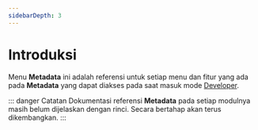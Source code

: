 ```yaml
---
sidebarDepth: 3
---
```


# Introduksi

Menu **Metadata** ini adalah referensi untuk setiap menu dan fitur yang ada pada **Metadata** yang dapat diakses pada saat masuk mode [Developer](../portal/menuPengaturanAplikasi.md#develop).

::: danger Catatan
Dokumentasi referensi **Metadata** pada setiap modulnya masih belum dijelaskan dengan rinci. Secara bertahap akan terus dikembangkan.
:::
